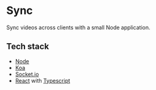 # Sync

Sync videos across clients with a small Node application.

## Tech stack
- [Node](https://nodejs.org/en/)
- [Koa](https://koajs.com/)
- [Socket.io](https://socket.io/)
- [React](https://reactjs.org/) with [Typescript](https://www.typescriptlang.org/)